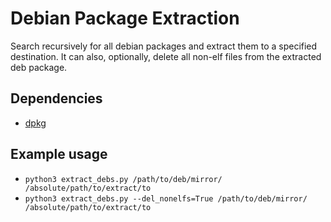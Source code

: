 # Debian Package Extraction
Search recursively for all debian packages and extract them to a specified destination.
It can also, optionally, delete all non-elf files from the extracted deb package.

## Dependencies
- [dpkg](http://man7.org/linux/man-pages/man1/dpkg.1.html)

## Example usage
- `python3 extract_debs.py /path/to/deb/mirror/ /absolute/path/to/extract/to`
- `python3 extract_debs.py --del_nonelfs=True /path/to/deb/mirror/ /absolute/path/to/extract/to`
